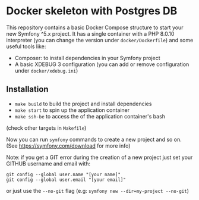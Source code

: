 # Docker skeleton with Postgres DB

This repository contains a basic Docker Compose structure to start your new Symfony ^5.x project. It has a single container with a PHP 8.0.10 interpreter (you can change the version under `docker/Dockerfile`) and some useful tools like:
- Composer: to install dependencies in your Symfony project
- A basic XDEBUG 3 configuration (you can add or remove configuration under `docker/xdebug.ini`)


## Installation
- `make build` to build the project and install dependencies
- `make start` to spin up the application container
- `make ssh-be` to access the of the application container's bash

(check other targets in `Makefile`)

Now you can run `symfony` commands to create a new project and so on. (See https://symfony.com/download for more info)

Note: if you get a GIT error during the creation of a new project just set your GITHUB username and email with:
```
git config --global user.name "[your name]"
git config --global user.email "[your email]"
```
or just use the `--no-git` flag (e.g: `symfony new --dir=my-project --no-git`)